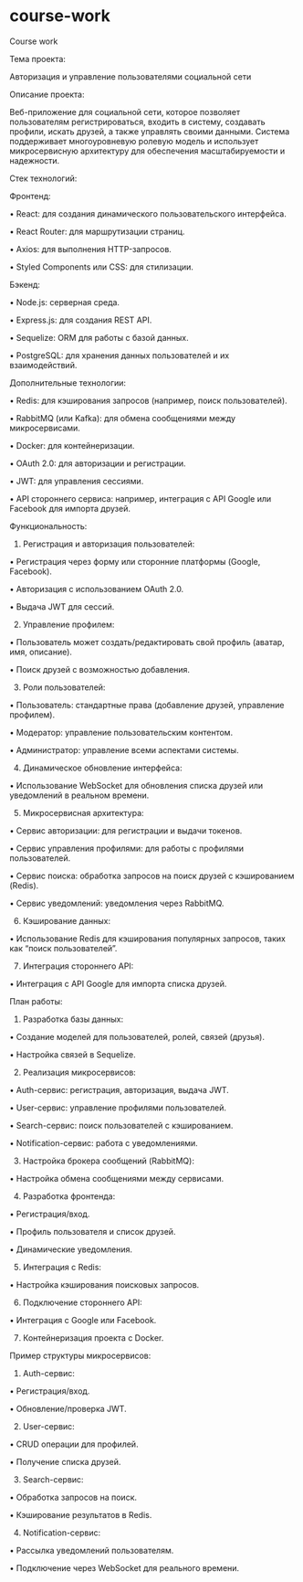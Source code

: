# course-work
Course work

Тема проекта:

Авторизация и управление пользователями социальной сети

Описание проекта:

Веб-приложение для социальной сети, которое позволяет пользователям регистрироваться, входить в систему, создавать профили, искать друзей, а также управлять своими данными. Система поддерживает многоуровневую ролевую модель и использует микросервисную архитектуру для обеспечения масштабируемости и надежности.

Стек технологий:

Фронтенд: 

• React: для создания динамического пользовательского интерфейса.

• React Router: для маршрутизации страниц.

• Axios: для выполнения HTTP-запросов.

• Styled Components или CSS: для стилизации.

Бэкенд:

• Node.js: серверная среда.

• Express.js: для создания REST API.

• Sequelize: ORM для работы с базой данных.

• PostgreSQL: для хранения данных пользователей и их взаимодействий.


Дополнительные технологии:

• Redis: для кэширования запросов (например, поиск пользователей).

• RabbitMQ (или Kafka): для обмена сообщениями между микросервисами.

• Docker: для контейнеризации.

• OAuth 2.0: для авторизации и регистрации.

• JWT: для управления сессиями.

• API стороннего сервиса: например, интеграция с API Google или Facebook для импорта друзей.


Функциональность:

1. Регистрация и авторизация пользователей:

• Регистрация через форму или сторонние платформы (Google, Facebook).

• Авторизация с использованием OAuth 2.0.

• Выдача JWT для сессий.

2. Управление профилем:

• Пользователь может создать/редактировать свой профиль (аватар, имя, описание).

• Поиск друзей с возможностью добавления.

3. Роли пользователей:

• Пользователь: стандартные права (добавление друзей, управление профилем).

• Модератор: управление пользовательским контентом.

• Администратор: управление всеми аспектами системы.

4. Динамическое обновление интерфейса:

• Использование WebSocket для обновления списка друзей или уведомлений в реальном времени.

5. Микросервисная архитектура:

• Сервис авторизации: для регистрации и выдачи токенов.

• Сервис управления профилями: для работы с профилями пользователей.

• Сервис поиска: обработка запросов на поиск друзей с кэшированием (Redis).

• Сервис уведомлений: уведомления через RabbitMQ.

6. Кэширование данных:

• Использование Redis для кэширования популярных запросов, таких как “поиск пользователей”.

7. Интеграция стороннего API:

• Интеграция с API Google для импорта списка друзей.


План работы:

1. Разработка базы данных:
   
• Создание моделей для пользователей, ролей, связей (друзья).

• Настройка связей в Sequelize.

2. Реализация микросервисов:
   
• Auth-сервис: регистрация, авторизация, выдача JWT.

• User-сервис: управление профилями пользователей.

• Search-сервис: поиск пользователей с кэшированием.

• Notification-сервис: работа с уведомлениями.

3. Настройка брокера сообщений (RabbitMQ):
   
• Настройка обмена сообщениями между сервисами.

4. Разработка фронтенда:

• Регистрация/вход.

• Профиль пользователя и список друзей.

• Динамические уведомления.

5. Интеграция с Redis:
    
• Настройка кэширования поисковых запросов.

6. Подключение стороннего API:
    
• Интеграция с Google или Facebook.

7. Контейнеризация проекта с Docker.
   

Пример структуры микросервисов:

1. Auth-сервис:
   
• Регистрация/вход.

• Обновление/проверка JWT.

2. User-сервис:
   
• CRUD операции для профилей.

• Получение списка друзей.

3. Search-сервис:
   
• Обработка запросов на поиск.

• Кэширование результатов в Redis.

4. Notification-сервис:
   
• Рассылка уведомлений пользователям.

• Подключение через WebSocket для реального времени.
